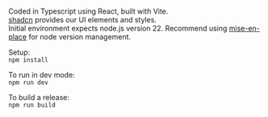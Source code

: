 # 

Coded in Typescript using React, built with Vite.  
[shadcn](https://ui.shadcn.com/) provides our UI elements and styles.  
Initial environment expects node.js version 22. Recommend using [mise-en-place](https://mise.jdx.dev/) for node version management.

Setup:  
`npm install`

To run in dev mode:  
`npm run dev`

To build a release:  
`npm run build`
